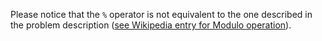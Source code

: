 Please notice that the `%` operator is not equivalent to the one described in the problem description 
([see Wikipedia entry for Modulo operation](https://en.wikipedia.org/wiki/Modulo_operation)).
